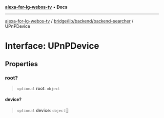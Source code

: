 [**alexa-for-lg-webos-tv**](../../../../../README.md) • **Docs**

***

[alexa-for-lg-webos-tv](../../../../../modules.md) / [bridge/lib/backend/backend-searcher](../README.md) / UPnPDevice

# Interface: UPnPDevice

## Properties

### root?

> `optional` **root**: `object`

#### device?

> `optional` **device**: `object`[]
